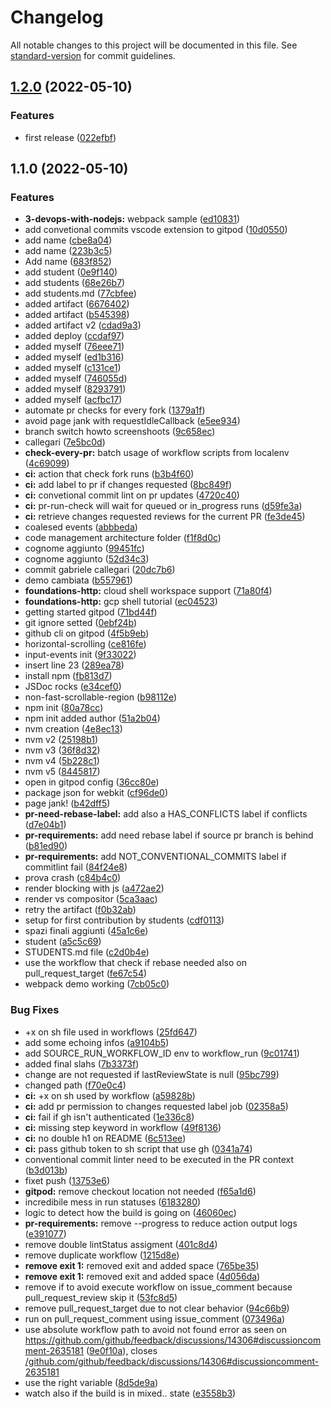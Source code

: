 # Changelog

All notable changes to this project will be documented in this file. See [standard-version](https://github.com/conventional-changelog/standard-version) for commit guidelines.

## [1.2.0](https://github.com/gabrielecallegari/2021-23.SA.UFS07/compare/v1.1.0...v1.2.0) (2022-05-10)


### Features

* first release ([022efbf](https://github.com/gabrielecallegari/2021-23.SA.UFS07/commit/022efbfcd0a7d1dc32b13db59964ff2f9e31f922))

## 1.1.0 (2022-05-10)


### Features

* **3-devops-with-nodejs:** webpack sample ([ed10831](https://github.com/gabrielecallegari/2021-23.SA.UFS07/commit/ed1083170351f78b71c97b56afddb6a87b1b9e45))
* add convetional commits vscode extension to gitpod ([10d0550](https://github.com/gabrielecallegari/2021-23.SA.UFS07/commit/10d055055aa180fd43caad47b4f64372a4f88cf2))
* add name ([cbe8a04](https://github.com/gabrielecallegari/2021-23.SA.UFS07/commit/cbe8a049c15bac1941a484b6a4d4792a51d74964))
* add name ([223b3c5](https://github.com/gabrielecallegari/2021-23.SA.UFS07/commit/223b3c572054d105539f06160ed1f8643ec73ec1))
* Add name ([683f852](https://github.com/gabrielecallegari/2021-23.SA.UFS07/commit/683f85206844679da4a1d10342cc2469155b2b04))
* add student ([0e9f140](https://github.com/gabrielecallegari/2021-23.SA.UFS07/commit/0e9f1401f5121b64ca7670d84ac12f89b4e564c6))
* add students ([68e26b7](https://github.com/gabrielecallegari/2021-23.SA.UFS07/commit/68e26b71236ef7ee25045debdc753f741b8b215f))
* add students.md ([77cbfee](https://github.com/gabrielecallegari/2021-23.SA.UFS07/commit/77cbfeea74290630b953e06956503b4c48069570))
* added artifact ([6676402](https://github.com/gabrielecallegari/2021-23.SA.UFS07/commit/6676402599e163587837f80268fb1c50b5d46471))
* added artifact ([b545398](https://github.com/gabrielecallegari/2021-23.SA.UFS07/commit/b54539808ed0e28d0d2ce54ddea679ae6077cfaa))
* added artifact v2 ([cdad9a3](https://github.com/gabrielecallegari/2021-23.SA.UFS07/commit/cdad9a388014f7a42ed2ff3a04e01f49a08b5a0c))
* added deploy ([ccdaf97](https://github.com/gabrielecallegari/2021-23.SA.UFS07/commit/ccdaf9721f56b97272806cc4b4b0bf6b95c0bda0))
* added myself ([76eee71](https://github.com/gabrielecallegari/2021-23.SA.UFS07/commit/76eee7142663c10e32b53d02d0500af39dc046c9))
* added myself ([ed1b316](https://github.com/gabrielecallegari/2021-23.SA.UFS07/commit/ed1b3162a53f6b5ad94a00fe0d493564a999fa46))
* added myself ([c131ce1](https://github.com/gabrielecallegari/2021-23.SA.UFS07/commit/c131ce17686221d8de8da0455e1796c796ea0602))
* added myself ([746055d](https://github.com/gabrielecallegari/2021-23.SA.UFS07/commit/746055de6fd62444cf1b9d372a5a9019a000461c))
* added myself ([8293791](https://github.com/gabrielecallegari/2021-23.SA.UFS07/commit/8293791578f8dbf3b03faf70266e052b94c81bca))
* added myself ([acfbc17](https://github.com/gabrielecallegari/2021-23.SA.UFS07/commit/acfbc1725fc1e0f81607ec53385773b77a1d0e9c))
* automate pr checks for every fork ([1379a1f](https://github.com/gabrielecallegari/2021-23.SA.UFS07/commit/1379a1f4a9d72f336b97233832d9e8fc5a44942e))
* avoid page jank with requestIdleCallback ([e5ee934](https://github.com/gabrielecallegari/2021-23.SA.UFS07/commit/e5ee934da3c4564d39289344aa6b0d93d7488976))
* branch switch howto screenshoots ([9c658ec](https://github.com/gabrielecallegari/2021-23.SA.UFS07/commit/9c658ec4873768ff090caed0fc73917c024330f6))
* callegari ([7e5bc0d](https://github.com/gabrielecallegari/2021-23.SA.UFS07/commit/7e5bc0d63c37b981187502a42e8727b0f4bb1ca3))
* **check-every-pr:** batch usage of workflow scripts from localenv ([4c69099](https://github.com/gabrielecallegari/2021-23.SA.UFS07/commit/4c6909915b7072bf4a8e12fa18eada97c3c34230))
* **ci:** action that check fork runs ([b3b4f60](https://github.com/gabrielecallegari/2021-23.SA.UFS07/commit/b3b4f601575d01f8817ef24456cdb303e1dc1530))
* **ci:** add label to pr if changes requested ([8bc849f](https://github.com/gabrielecallegari/2021-23.SA.UFS07/commit/8bc849f0e23adee4a4dd435a6cb599f5490f5ceb))
* **ci:** convetional commit lint on pr updates ([4720c40](https://github.com/gabrielecallegari/2021-23.SA.UFS07/commit/4720c405897492ba1d6243a596cde7e8d1998478))
* **ci:** pr-run-check will wait for queued or in_progress runs ([d59fe3a](https://github.com/gabrielecallegari/2021-23.SA.UFS07/commit/d59fe3ac45237ac46116a0576b41114d32ce8676))
* **ci:** retrieve changes requested reviews for the current PR ([fe3de45](https://github.com/gabrielecallegari/2021-23.SA.UFS07/commit/fe3de457becd5fe00399de1001e298e11aecafbf))
* coalesed events ([abbbeda](https://github.com/gabrielecallegari/2021-23.SA.UFS07/commit/abbbeda4ee76044eef9e39beaff3f30a68f6add0))
* code management architecture folder ([f1f8d0c](https://github.com/gabrielecallegari/2021-23.SA.UFS07/commit/f1f8d0cdcd409497c0be4502ae6bf58439302f31))
* cognome aggiunto ([99451fc](https://github.com/gabrielecallegari/2021-23.SA.UFS07/commit/99451fc2ccd47b2f654754eb1b28628744f29c60))
* cognome aggiunto ([52d34c3](https://github.com/gabrielecallegari/2021-23.SA.UFS07/commit/52d34c34eec825220e43da80992ee684b8897e71))
* commit gabriele callegari ([20dc7b6](https://github.com/gabrielecallegari/2021-23.SA.UFS07/commit/20dc7b6a4d27aa5273ae3c3ef50b96c4ff8c57df))
* demo cambiata ([b557961](https://github.com/gabrielecallegari/2021-23.SA.UFS07/commit/b557961452ee097a6dfa21831f854dddb91fb475))
* **foundations-http:** cloud shell workspace support ([71a80f4](https://github.com/gabrielecallegari/2021-23.SA.UFS07/commit/71a80f417da4c8c53f155ce6e3e9e9ac95b20b23))
* **foundations-http:** gcp shell tutorial ([ec04523](https://github.com/gabrielecallegari/2021-23.SA.UFS07/commit/ec04523affc7df1e369d9206bb4825d2ec4fbb63))
* getting started gitpod ([71bd44f](https://github.com/gabrielecallegari/2021-23.SA.UFS07/commit/71bd44f92b37ba80afd8facfd97032afb9b1fef3))
* git ignore setted ([0ebf24b](https://github.com/gabrielecallegari/2021-23.SA.UFS07/commit/0ebf24b8df8fec34cafc1fffcbf9fff08563b7f4))
* github cli on gitpod ([4f5b9eb](https://github.com/gabrielecallegari/2021-23.SA.UFS07/commit/4f5b9ebc29be1b7e758eeedb50e28346c59a66ce))
* horizontal-scrolling ([ce816fe](https://github.com/gabrielecallegari/2021-23.SA.UFS07/commit/ce816fe6203461636339be9fce70156a38f8a395))
* input-events init ([9f33022](https://github.com/gabrielecallegari/2021-23.SA.UFS07/commit/9f330226433cb1c8d610a550a31b3fb316b20ab6))
* insert line 23 ([289ea78](https://github.com/gabrielecallegari/2021-23.SA.UFS07/commit/289ea7844b83d3f279a9ca6e64647f7b17723737))
* install npm ([fb813d7](https://github.com/gabrielecallegari/2021-23.SA.UFS07/commit/fb813d77a0419c3cb93df4156d0ba9355a23c52b))
* JSDoc rocks ([e34cef0](https://github.com/gabrielecallegari/2021-23.SA.UFS07/commit/e34cef0defc0bd61f17de60c5e30ba2bc357e27e))
* non-fast-scrollable-region ([b98112e](https://github.com/gabrielecallegari/2021-23.SA.UFS07/commit/b98112efcf762452140269fe8841e2e88e3d0cff))
* npm init ([80a78cc](https://github.com/gabrielecallegari/2021-23.SA.UFS07/commit/80a78cc1572a0d918183d5d402462b11ded1ae40))
* npm init added author ([51a2b04](https://github.com/gabrielecallegari/2021-23.SA.UFS07/commit/51a2b0464f1546ff859098e86a6847076ba89d4c))
* nvm creation ([4e8ec13](https://github.com/gabrielecallegari/2021-23.SA.UFS07/commit/4e8ec138be9b7d1c48b4d0e56bd047d851f71f8d))
* nvm v2 ([25198b1](https://github.com/gabrielecallegari/2021-23.SA.UFS07/commit/25198b1ba5362c5b296155c6e0873a5b45c0dbaa))
* nvm v3 ([36f8d32](https://github.com/gabrielecallegari/2021-23.SA.UFS07/commit/36f8d32d4e888811d0d11d3c08171e7b03ae6247))
* nvm v4 ([5b228c1](https://github.com/gabrielecallegari/2021-23.SA.UFS07/commit/5b228c161fce095ee55c53d5b55d781ccc36a70b))
* nvm v5 ([8445817](https://github.com/gabrielecallegari/2021-23.SA.UFS07/commit/844581767dc8ce6739a42bcdd9dcb2f6f6e961c6))
* open in gitpod config ([36cc80e](https://github.com/gabrielecallegari/2021-23.SA.UFS07/commit/36cc80ea3436baea5ce991544dcd91e41df59a6b))
* package json for webkit ([cf96de0](https://github.com/gabrielecallegari/2021-23.SA.UFS07/commit/cf96de0a2a30aef2c65684a54872f4a314b6c183))
* page jank! ([b42dff5](https://github.com/gabrielecallegari/2021-23.SA.UFS07/commit/b42dff53eee8bfb84d6ac7fc93c931c7c3b4b463))
* **pr-need-rebase-label:** add also a HAS_CONFLICTS label if conflicts ([d7e04b1](https://github.com/gabrielecallegari/2021-23.SA.UFS07/commit/d7e04b10eb3a732768db94af6c5b56ee5878ee51))
* **pr-requirements:** add need rebase label if source pr branch is behind ([b81ed90](https://github.com/gabrielecallegari/2021-23.SA.UFS07/commit/b81ed9029e311addbcd727485e689ccd2c606ba2))
* **pr-requirements:** add NOT_CONVENTIONAL_COMMITS label if commitlint fail ([84f24e8](https://github.com/gabrielecallegari/2021-23.SA.UFS07/commit/84f24e8196b8489efc42947143bbcc1c83ec7aa5))
* prova crash ([c84b4c0](https://github.com/gabrielecallegari/2021-23.SA.UFS07/commit/c84b4c0ef05558a8a6f0eafbb7c6996755d74347))
* render blocking with js ([a472ae2](https://github.com/gabrielecallegari/2021-23.SA.UFS07/commit/a472ae20ccc82183480ef21f7c514f97ac20d89d))
* render vs compositor ([5ca3aac](https://github.com/gabrielecallegari/2021-23.SA.UFS07/commit/5ca3aac2164169933efce27f65ccf79acab9a37c))
* retry the artifact ([f0b32ab](https://github.com/gabrielecallegari/2021-23.SA.UFS07/commit/f0b32ab42454a131c90393e9acbedeb0654faefd))
* setup for first contribution by students ([cdf0113](https://github.com/gabrielecallegari/2021-23.SA.UFS07/commit/cdf01137d797ff28fc9feb50b1fe38244f16f412))
* spazi finali aggiunti ([45a1c6e](https://github.com/gabrielecallegari/2021-23.SA.UFS07/commit/45a1c6e891ef7ff6ace0d5e60bd83f06859b1694))
* student ([a5c5c69](https://github.com/gabrielecallegari/2021-23.SA.UFS07/commit/a5c5c69cb6f335786ed12f9ee5f41b8c13a29789))
* STUDENTS.md file ([c2d0b4e](https://github.com/gabrielecallegari/2021-23.SA.UFS07/commit/c2d0b4eae1714b156d9cc2ee5b51d09bfc02510b))
* use the workflow that check if rebase needed also on pull_request_target ([fe67c54](https://github.com/gabrielecallegari/2021-23.SA.UFS07/commit/fe67c540310f232a63936c21f3515689406a1e78))
* webpack demo working ([7cb05c0](https://github.com/gabrielecallegari/2021-23.SA.UFS07/commit/7cb05c0553f3837320c1db50d61e5f071d4d8dee))


### Bug Fixes

* +x on sh file used in workflows ([25fd647](https://github.com/gabrielecallegari/2021-23.SA.UFS07/commit/25fd64787775039a034a0fbfdf321fcbcae8e7a5))
* add some echoing infos ([a9104b5](https://github.com/gabrielecallegari/2021-23.SA.UFS07/commit/a9104b5c3dd56edc26d6258ffb516895c1933345))
* add SOURCE_RUN_WORKFLOW_ID env to workflow_run ([9c01741](https://github.com/gabrielecallegari/2021-23.SA.UFS07/commit/9c01741c5da973a00a34233abeaa49f6a366e22c))
* added final slahs ([7b3373f](https://github.com/gabrielecallegari/2021-23.SA.UFS07/commit/7b3373fdf6710ee9123f6df4b3b72b30043b9a85))
* change are not requested if lastReviewState is null ([95bc799](https://github.com/gabrielecallegari/2021-23.SA.UFS07/commit/95bc79915fa0b1588a6c08a3d65f8695a49ae22c))
* changed path ([f70e0c4](https://github.com/gabrielecallegari/2021-23.SA.UFS07/commit/f70e0c42cad270fd0c5aa4d1df5df3b3c7141aeb))
* **ci:** +x on sh used by workflow ([a59828b](https://github.com/gabrielecallegari/2021-23.SA.UFS07/commit/a59828bd6f3aa91ea09858bfd13019baea216175))
* **ci:** add pr permission to changes requested label job ([02358a5](https://github.com/gabrielecallegari/2021-23.SA.UFS07/commit/02358a599b2d00550ea6deb1ef56f4af80c08c18))
* **ci:** fail if gh isn't authenticated ([1e336c8](https://github.com/gabrielecallegari/2021-23.SA.UFS07/commit/1e336c8aefeaefe38f8209ab7e8e2c9ca3052901))
* **ci:** missing step keyword in workflow ([49f8136](https://github.com/gabrielecallegari/2021-23.SA.UFS07/commit/49f813690696c9a5ba3b4bd80ed2dadce7943237))
* **ci:** no double h1 on README ([6c513ee](https://github.com/gabrielecallegari/2021-23.SA.UFS07/commit/6c513ee4f3fa25cac60ff902556a724e0752a32e))
* **ci:** pass github token to sh script that use gh ([0341a74](https://github.com/gabrielecallegari/2021-23.SA.UFS07/commit/0341a74b9da6731502db0f3ca2a9045aabc70b7e))
* conventional commit linter need to be executed in the PR context ([b3d013b](https://github.com/gabrielecallegari/2021-23.SA.UFS07/commit/b3d013b170ef9d72f0bc9d1965eae39f869400ba))
* fixet push ([13753e6](https://github.com/gabrielecallegari/2021-23.SA.UFS07/commit/13753e6333fe3069f3609b10a67d49b46056d362))
* **gitpod:** remove checkout location not needed ([f65a1d6](https://github.com/gabrielecallegari/2021-23.SA.UFS07/commit/f65a1d69dc2ebe375082ad53f05689e284f5337a))
* incredibile mess in run statuses ([6183280](https://github.com/gabrielecallegari/2021-23.SA.UFS07/commit/6183280fac77670ae21efb86b5210bf643f88442))
* logic to detect how the build is going on ([46060ec](https://github.com/gabrielecallegari/2021-23.SA.UFS07/commit/46060ec0ff936569922519c798f119c728d3eb1d))
* **pr-requirements:** remove --progress to reduce action output logs ([e391077](https://github.com/gabrielecallegari/2021-23.SA.UFS07/commit/e391077817b7733c95a8be233f961cc03b3c9506))
* remove double lintStatus assigment ([401c8d4](https://github.com/gabrielecallegari/2021-23.SA.UFS07/commit/401c8d4bd4cdedd50a7979155dbae73f23b0344f))
* remove duplicate workflow ([1215d8e](https://github.com/gabrielecallegari/2021-23.SA.UFS07/commit/1215d8e65801063e24a9929cfcf9396f00b72a7c))
* **remove exit 1:** removed exit  and added space ([765be35](https://github.com/gabrielecallegari/2021-23.SA.UFS07/commit/765be3568f97cf87a87fbdd14359752838edf3f1))
* **remove exit 1:** removed exit  and added space ([4d056da](https://github.com/gabrielecallegari/2021-23.SA.UFS07/commit/4d056da8fceb5dfa1f4a3ec50fe4bb675d5a8492))
* remove if to avoid execute workflow on issue_comment because pull_request_review skip it ([53fc8d5](https://github.com/gabrielecallegari/2021-23.SA.UFS07/commit/53fc8d5d8b3f95e5d8524793606597af41fd5cd8))
* remove pull_request_target due to not clear behavior ([94c66b9](https://github.com/gabrielecallegari/2021-23.SA.UFS07/commit/94c66b9dadb194ca76cf7c6db1a739c361389d4e))
* run on pull_request_comment using issue_comment ([073496a](https://github.com/gabrielecallegari/2021-23.SA.UFS07/commit/073496af8013c670a5f29036e1793ab76537daa9))
* use absolute workflow path to avoid not found error as seen on https://github.com/github/feedback/discussions/14306#discussioncomment-2635181 ([9e0f10a](https://github.com/gabrielecallegari/2021-23.SA.UFS07/commit/9e0f10a9d98647dcb3784b8b95d8d9666b40c604)), closes [/github.com/github/feedback/discussions/14306#discussioncomment-2635181](https://github.com/gabrielecallegari//github.com/github/feedback/discussions/14306/issues/discussioncomment-2635181)
* use the right variable ([8d5de9a](https://github.com/gabrielecallegari/2021-23.SA.UFS07/commit/8d5de9ad46bda15c25e7ce01eb726df1f5a27a67))
* watch also if the build is in mixed.. state ([e3558b3](https://github.com/gabrielecallegari/2021-23.SA.UFS07/commit/e3558b308e6404f96879d7d8f34222d8e545593e))
